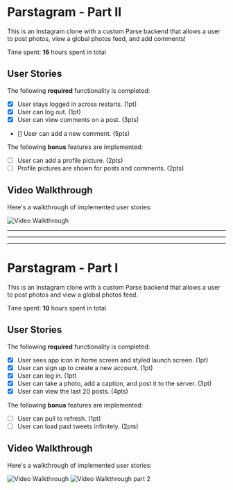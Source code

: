 # Parstagram - Part II

This is an Instagram clone with a custom Parse backend that allows a user to post photos, view a global photos feed, and add comments!

Time spent: **16** hours spent in total

## User Stories

The following **required** functionality is completed:

- [x] User stays logged in across restarts. (1pt)
- [x] User can log out. (1pt)
- [x] User can view comments on a post. (3pts)
- [] User can add a new comment. (5pts)

The following **bonus** features are implemented:

- [ ] User can add a profile picture. (2pts)
- [ ] Profile pictures are shown for posts and comments. (2pts)

## Video Walkthrough

Here's a walkthrough of implemented user stories:

<img src='http://g.recordit.co/wTyyn8lqAh.gif' title='Video Walkthrough' width='' alt='Video Walkthrough' />


-------
-------
-------


# Parstagram - Part I

This is an Instagram clone with a custom Parse backend that allows a user to post photos and view a global photos feed.

Time spent: **10** hours spent in total

## User Stories

The following **required** functionality is completed:

- [x] User sees app icon in home screen and styled launch screen. (1pt)
- [x] User can sign up to create a new account. (1pt)
- [x] User can log in. (1pt)
- [x] User can take a photo, add a caption, and post it to the server. (3pt)
- [x] User can view the last 20 posts. (4pts)

The following **bonus** features are implemented:

- [ ] User can pull to refresh. (1pt)
- [ ] User can load past tweets infinitely. (2pts)

## Video Walkthrough

Here's a walkthrough of implemented user stories:

<img src='http://g.recordit.co/CTMA23qZ0G.gif' title='Video Walkthrough' width='' alt='Video Walkthrough' />
<img src='http://g.recordit.co/QX0olHzVEo.gif' title='Video Walkthrough part 2' width='' alt='Video Walkthrough part 2' />

